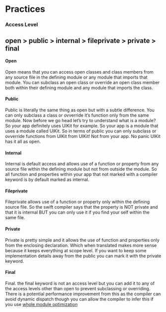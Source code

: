 # Practices

### Access Level 
open > public > internal > fileprivate > private > final
-------------------------------------
#### Open 
Open means that you can access open classes and class members from any source file in the defining module or any module that imports that module. You can subclass an open class or override an open class member both within their defining module and any module that imports the class.

#### Public
Public is literally the same thing as open but with a subtle difference. You can only subclass a class or ovverride it’s function only from the same module. Now before we go head let’s try to understand what is a module? So your app definitely uses UIKit for example. So your app is a module that uses a module called UIKit. So in terms of public you can only subclass or ovverride functions from UIKit from UIKit! Not from your app. No panic UIKit has it all as open.

#### Internal 
Internal is default access and allows use of a function or property from any source file within the defining module but not from outside the module. So all function and properties within your app that not marked with a compiler keyword is by default marked as internal.

#### Fileprivate 
Fileprivate allows use of a function or property only within the defining source file. So the swift compiler says that the property is NOT private and that it is internal BUT you can only use it if you find your self within the same file.

#### Private 
Private is pretty simple and it allows the use of function and properties only from the enclosing declaration. Which when translated makes more sense because it keeps everything at scope level. If you want to keep some implementation details away from the public you can mark it with the private keyword.


#### Final 
Final. the final keyword is not an access level but you can add it to any of the access levels other than open to prevent subclassing or overriding. There is a potential performance improvement from this as the compiler can avoid dynamic dispatch though you can allow the compiler to infer this if you use [whole module optimization](https://www.swift.org/blog/whole-module-optimizations/)
